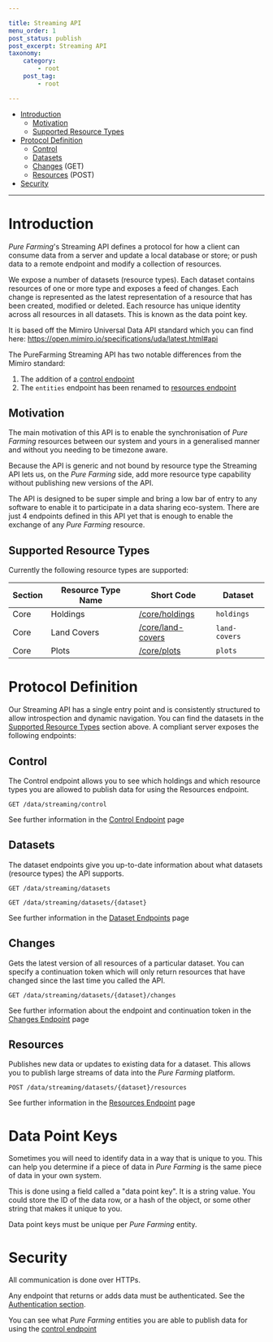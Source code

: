 ```yaml
---

title: Streaming API
menu_order: 1
post_status: publish
post_excerpt: Streaming API
taxonomy:
    category:
        - root
    post_tag:
        - root

---
```


- [Introduction](#introduction)
  - [Motivation](#motivation)
  - [Supported Resource Types](#supported-resource%20types)
- [Protocol Definition](#protocol-definition)
  - [Control](#control)
  - [Datasets](#datasets)
  - [Changes](#changes) (GET)
  - [Resources](#resources) (POST)
- [Security](#security)

---

# Introduction
*Pure Farming*'s Streaming API defines a protocol for how a client can consume data from a server and update a local database or store; 
or push data to a remote endpoint and modify a collection of resources.

We expose a number of datasets (resource types). Each dataset contains resources of one or more type and exposes a feed of changes. 
Each change is represented as the latest representation of a resource that has been created, modified or deleted. 
Each resource has unique identity across all resources in all datasets. This is known as the data point key.

It is based off the Mimiro Universal Data API standard which you can find here: https://open.mimiro.io/specifications/uda/latest.html#api

The PureFarming Streaming API has two notable differences from the Mimiro standard:
1. The addition of a [control endpoint](/streaming-api/control.md)
2. The `entities` endpoint has been renamed to [resources endpoint](/streaming-api/resources.md)

## Motivation
The main motivation of this API is to enable the synchronisation of *Pure Farming* resources between our system and yours in a generalised manner
and without you needing to be timezone aware.

Because the API is generic and not bound by resource type the Streaming API lets us, on the *Pure Farming* side, add more resource type capability without
publishing new versions of the API.

The API is designed to be super simple and bring a low bar of entry to any software to enable it to participate in a data sharing eco-system. 
There are just 4 endpoints defined in this API yet that is enough to enable the exchange of any *Pure Farming* resource.

## Supported Resource Types
Currently the following resource types are supported:

| Section | Resource Type Name | Short Code                                                                  | Dataset       |
| ------- | ------------------ | --------------------------------------------------------------------------- | --------------|
| Core    | Holdings           | [/core/holdings](/resource-types/core/holdings.md#response-structure)       | `holdings`    |
| Core    | Land Covers        | [/core/land-covers](/resource-types/core/land-covers.md#response-structure) | `land-covers` |
| Core    | Plots              | [/core/plots](/resource-types/core/plots.md#response-structure)             | `plots`       |

# Protocol Definition

Our Streaming API has a single entry point and is consistently structured to allow introspection and dynamic navigation. 
You can find the datasets in the [Supported Resource Types](#supported-resource-types) section above.
A compliant server exposes the following endpoints:

## Control
The Control endpoint allows you to see which holdings and which resource types you are allowed to publish data for using the Resources endpoint.

```
GET /data/streaming/control
```

See further information in the [Control Endpoint](/streaming-api/control.md) page

## Datasets
The dataset endpoints give you up-to-date information about what datasets (resource types) the API supports.

```
GET /data/streaming/datasets
```

```
GET /data/streaming/datasets/{dataset}
```

See further information in the [Dataset Endpoints](/streaming-api/datasets.md) page

## Changes
Gets the latest version of all resources of a particular dataset. 
You can specify a continuation token which will only return resources that have changed since the last time you called the API.

```
GET /data/streaming/datasets/{dataset}/changes
```

See further information about the endpoint and continuation token in the [Changes Endpoint](/streaming-api/datasets.md) page

## Resources
Publishes new data or updates to existing data for a dataset. This allows you to publish large streams of data into the *Pure Farming* platform.

```
POST /data/streaming/datasets/{dataset}/resources
```

See further information in the [Resources Endpoint](/streaming-api/resources.md) page

# Data Point Keys
Sometimes you will need to identify data in a way that is unique to you.
This can help you determine if a piece of data in *Pure Farming* is the same piece of data in your own system.

This is done using a field called a "data point key". It is a string value. 
You could store the ID of the data row, or a hash of the object, or some other string that makes it unique to you.

Data point keys must be unique per *Pure Farming* entity.

# Security
All communication is done over HTTPs. 

Any endpoint that returns or adds data must be authenticated. See the [Authentication section](/authentication/index.md).

You can see what *Pure Farming* entities you are able to publish data for using the [control endpoint](/streaming-api/control.md)
